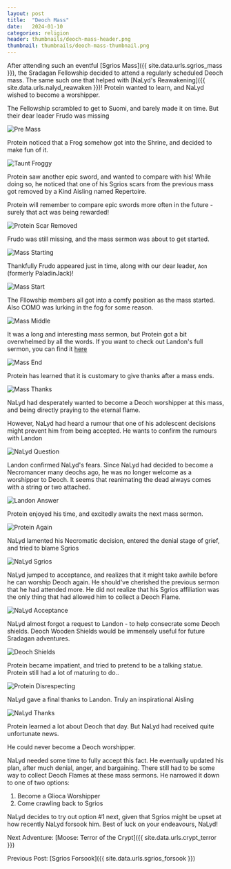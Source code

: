 ```yaml
---
layout: post
title:  "Deoch Mass"
date:   2024-01-10
categories: religion
header: thumbnails/deoch-mass-header.png
thumbnail: thumbnails/deoch-mass-thumbnail.png
---
```


After attending such an eventful [Sgrios Mass]({{ site.data.urls.sgrios_mass }}), the Sradagan Fellowship decided to attend a regularly scheduled Deoch mass. The same such one that helped with [NaLyd's Reawakening]({{ site.data.urls.nalyd_reawaken }})! Protein wanted to learn, and NaLyd wished to become a worshipper.

The Fellowship scrambled to get to Suomi, and barely made it on time. But their dear leader Frudo was missing

![Pre Mass](/assets/img/deoch/mass/pre-mass.png)

Protein noticed that a Frog somehow got into the Shrine, and decided to make fun of it.

![Taunt Froggy](/assets/img/deoch/mass/taunt-froggy.png)

Protein saw another epic sword, and wanted to compare with his! While doing so, he noticed that one of his Sgrios scars from the previous mass got removed by a Kind Aisling named Repertoire.

Protein will remember to compare epic swords more often in the future - surely that act was being rewarded!

![Protein Scar Removed](/assets/img/deoch/mass/protein-scar-removed.png)

Frudo was still missing, and the mass sermon was about to get started.

![Mass Starting](/assets/img/deoch/mass/mass-starting.png)

Thankfully Frudo appeared just in time, along with our dear leader, `Aon` (formerly PaladinJack)!

![Mass Start](/assets/img/deoch/mass/mass-start.png)

The Fllowship members all got into a comfy position as the mass started. Also COMO was lurking in the fog for some reason.

![Mass Middle](/assets/img/deoch/mass/mass-middle.png)

It was a long and interesting mass sermon, but Protein got a bit overwhelmed by all the words. If you want to check out Landon's full sermon, you can find it [here](https://deochtemple.blogspot.com/2024/01/deoch-mass-1-10-2024-geas.html)

![Mass End](/assets/img/deoch/mass/mass-end.png)

Protein has learned that it is customary to give thanks after a mass ends.

![Mass Thanks](/assets/img/deoch/mass/mass-thanks.png)

NaLyd had desperately wanted to become a Deoch worshipper at this mass, and being directly praying to the eternal flame.

However, NaLyd had heard a rumour that one of his adolescent decisions might prevent him from being accepted. He wants to confirm the rumours with Landon

![NaLyd Question](/assets/img/deoch/mass/nalyd-question.png)

Landon confirmed NaLyd's fears. Since NaLyd had decided to become a Necromancer many deochs ago, he was no longer welcome as a worshipper to Deoch. It seems that reanimating the dead always comes with a string or two attached.

![Landon Answer](/assets/img/deoch/mass/landon-answer.png)

Protein enjoyed his time, and excitedly awaits the next mass sermon.

![Protein Again](/assets/img/deoch/mass/protein-again.png)

NaLyd lamented his Necromatic decision, entered the denial stage of grief, and tried to blame Sgrios

![NaLyd Sgrios](/assets/img/deoch/mass/nalyd-sgrios.png)

NaLyd jumped to acceptance, and realizes that it might take awhile before he can worship Deoch again. He should've cherished the previous sermon that he had attended more. He did not realize that his Sgrios affiliation was the only thing that had allowed him to collect a Deoch Flame.

![NaLyd Acceptance](/assets/img/deoch/mass/nalyd-acceptance.png)

NaLyd almost forgot a request to Landon - to help consecrate some Deoch shields. Deoch Wooden Shields would be immensely useful for future Sradagan adventures.

![Deoch Shields](/assets/img/deoch/mass/deoch-shields.png)

Protein became impatient, and tried to pretend to be a talking statue. Protein still had a lot of maturing to do..

![Protein Disrespecting](/assets/img/deoch/mass/protein-disrespecting.png)

NaLyd gave a final thanks to Landon. Truly an inspirational Aisling

![NaLyd Thanks](/assets/img/deoch/mass/nalyd-thanks.png)

Protein learned a lot about Deoch that day. But NaLyd had received quite unfortunate news.

He could never become a Deoch worshipper.

NaLyd needed some time to fully accept this fact. He eventually updated his plan, after much denial, anger, and bargaining. There still had to be some way to collect Deoch Flames at these mass sermons. He narrowed it down to one of two options:

1. Become a Glioca Worshipper
2. Come crawling back to Sgrios

NaLyd decides to try out option #1 next, given that Sgrios might be upset at how recently NaLyd forsook him. Best of luck on your endeavours, NaLyd!


Next Adventure: [Moose: Terror of the Crypt]({{ site.data.urls.crypt_terror }})

Previous Post: [Sgrios Forsook]({{ site.data.urls.sgrios_forsook }})
